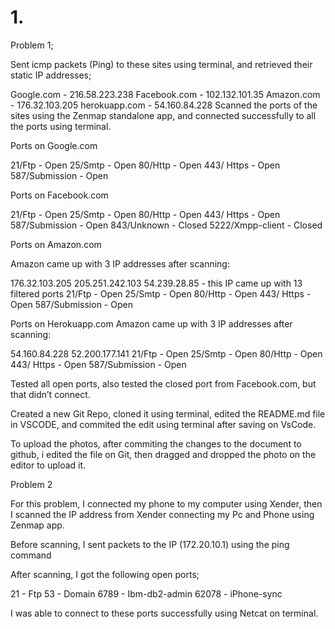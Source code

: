# 1.
Problem 1;

Sent icmp packets (Ping) to these sites using terminal, and retrieved their static IP addresses;

Google.com - 216.58.223.238
Facebook.com - 102.132.101.35
Amazon.com - 176.32.103.205
herokuapp.com - 54.160.84.228
Scanned the ports of the sites using the Zenmap standalone app, and connected successfully to all the ports using terminal.

Ports on Google.com

21/Ftp - Open 25/Smtp - Open 80/Http - Open 443/ Https - Open 587/Submission - Open

Ports on Facebook.com

21/Ftp - Open 25/Smtp - Open 80/Http - Open 443/ Https - Open 587/Submission - Open 843/Unknown - Closed 5222/Xmpp-client - Closed

Ports on Amazon.com

Amazon came up with 3 IP addresses after scanning:

176.32.103.205
205.251.242.103
54.239.28.85 - this IP came up with 13 filtered ports
21/Ftp - Open 25/Smtp - Open 80/Http - Open 443/ Https - Open 587/Submission - Open

Ports on Herokuapp.com Amazon came up with 3 IP addresses after scanning:

54.160.84.228
52.200.177.141
21/Ftp - Open 25/Smtp - Open 80/Http - Open 443/ Https - Open 587/Submission - Open

Tested all open ports, also tested the closed port from Facebook.com, but that didn’t connect.

Created a new Git Repo, cloned it using terminal, edited the README.md file in VSCODE, and commited the edit using terminal after saving on VsCode.

To upload the photos, after commiting the changes to the document to github, i edited the file on Git, then dragged and dropped the photo on the editor to upload it.

Problem 2

For this problem, I connected my phone to my computer using Xender, then I scanned the IP address from Xender connecting my Pc and Phone using Zenmap app.

Before scanning, I sent packets to the IP (172.20.10.1) using the ping command

After scanning, I got the following open ports;

21 - Ftp
53 - Domain 
6789 - Ibm-db2-admin
62078 - iPhone-sync

I was able to connect to these ports successfully using Netcat on terminal.